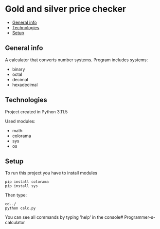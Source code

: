 <p>

# Gold and silver price checker
* [General info](#general-info)
* [Technologies](#technologies)
* [Setup](#setup)
## General info
A calculator that converts number systems.
Program includes systems:
* binary
* octal
* decimal
* hexadecimal
## Technologies
Project created in Python 3.11.5

Used modules:
* math
* colorama
* sys
* os
## Setup
To run this project you have to install modules

```
pip install colorama
pip install sys
```
Then type:
```
cd../
python calc.py
```
You can see all commands by typing 'help' in the console#   P r o g r a m m e r - s - c a l c u l a t o r 
 
 </p>

